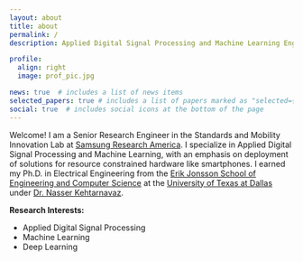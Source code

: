 ```yaml
---
layout: about
title: about
permalink: /
description: Applied Digital Signal Processing and Machine Learning Engineer

profile:
  align: right
  image: prof_pic.jpg

news: true  # includes a list of news items
selected_papers: true # includes a list of papers marked as "selected={true}"
social: true  # includes social icons at the bottom of the page
---
```



Welcome! I am a Senior Research Engineer in the Standards and Mobility Innovation Lab at [Samsung Research America](https://www.sra.samsung.com). I specialize in Applied Digital Signal Processing and Machine Learning, with an emphasis on deployment of solutions for resource constrained hardware like smartphones. I earned my Ph.D. in Electrical Engineering from the [Erik Jonsson School of Engineering and Computer Science](https://engineering.utdallas.edu) at the [University of Texas at Dallas](https://www.utdallas.edu) under [Dr. Nasser Kehtarnavaz](https://personal.utdallas.edu/~kehtar/).

**Research Interests:**
- Applied Digital Signal Processing
- Machine Learning
- Deep Learning

<!-- Write your biography here. Tell the world about yourself. Link to your favorite [subreddit](http://reddit.com){:target="\_blank"}. You can put a picture in, too. The code is already in, just name your picture `prof_pic.jpg` and put it in the `img/` folder.

Put your address / P.O. box / other info right below your picture. You can also disable any these elements by editing `profile` property of the YAML header of your `_pages/about.md`. Edit `_bibliography/papers.bib` and Jekyll will render your [publications page](/al-folio/publications/) automatically.

Link to your social media connections, too. This theme is set up to use [Font Awesome icons](http://fortawesome.github.io/Font-Awesome/){:target="\_blank"} and [Academicons](https://jpswalsh.github.io/academicons/){:target="\_blank"}, like the ones below. Add your Facebook, Twitter, LinkedIn, Google Scholar, or just disable all of them. -->
